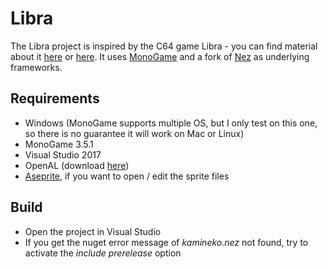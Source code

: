 # Libra
The Libra project is inspired by the C64 game Libra - you can find material about it [here](http://www.gamebase64.com/game.php?h=0&id=4371) or [here](https://www.youtube.com/watch?v=8KfHnlf-Nso). It uses [MonoGame](http://www.monogame.net) and a fork of [Nez](https://github.com/KamiNeko/Nez) as underlying frameworks. 

## Requirements
* Windows (MonoGame supports multiple OS, but I only test on this one, so there is no guarantee it will work on Mac or Linux)
* MonoGame 3.5.1
* Visual Studio 2017
* OpenAL (download [here](https://www.openal.org/downloads/))
* [Aseprite](https://github.com/aseprite/aseprite), if you want to open / edit the sprite files

## Build
* Open the project in Visual Studio
* If you get the nuget error message of *kamineko.nez* not found, try to activate the *include prerelease* option
